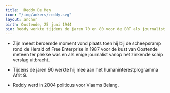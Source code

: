```yaml
---
title:  Reddy De Mey
icon: "/img/ankers/reddy.svg"
layout: anchor
birth: Oostende, 25 juni 1944
bio: Reddy werkte tijdens de jaren 70 en 80 voor de BRT als journalist en verslaggever. In 1999 werd De Mey door de VRT ontslagen en hij ging met pensioen.
---
```


* Zijn meest beroemde moment vond plaats toen hij bij de scheepsramp rond de Herald of Free Enterprise in 1987 voor de kust van Oostende meteen ter plekke was en als enige journalist vanop het zinkende schip verslag uitbracht.

* Tijdens de jaren 90 werkte hij mee aan het humaninterestprogramma Afrit 9.

* Reddy werd in 2004 politicus voor Vlaams Belang.

